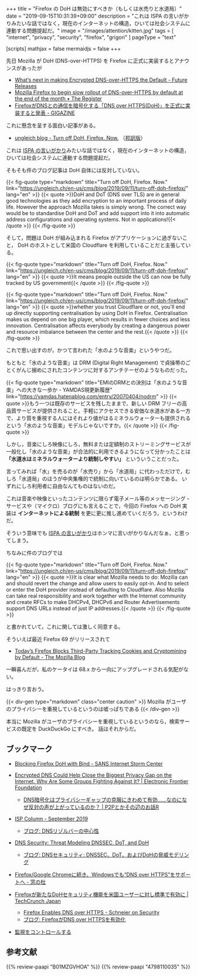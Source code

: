 +++
title = "Firefox の DoH は無効にすべきか（もしくは水売りと水道局）"
date =  "2019-09-15T10:31:39+09:00"
description = "これは ISPA の言いがかりみたいな話ではなく，現在のインターネットの構造，ひいては社会システムに連動する問題提起だ。"
image = "/images/attention/kitten.jpg"
tags = [ "internet", "privacy", "security", "firefox", "grigori" ]
pageType = "text"

[scripts]
  mathjax = false
  mermaidjs = false
+++

先日 Mozilla が DoH (DNS-over-HTTPS) を Firefox に正式に実装するとアナウンスがあったが

- [What’s next in making Encrypted DNS-over-HTTPS the Default - Future Releases](https://blog.mozilla.org/futurereleases/2019/09/06/whats-next-in-making-dns-over-https-the-default/)
- [Mozilla Firefox to begin slow rollout of DNS-over-HTTPS by default at the end of the month • The Register](https://www.theregister.co.uk/2019/09/09/mozilla_firefox_dns/)
- [FirefoxがDNSとの通信を暗号化する「DNS over HTTPS(DoH)」を正式に実装すると発表 - GIGAZINE](https://gigazine.net/news/20190910-mozilla-firefox-dns-over-https/)

これに懸念を呈する面白い記事がある。

- [ungleich blog - Turn off DoH, Firefox. Now.](https://ungleich.ch/en-us/cms/blog/2019/09/11/turn-off-doh-firefox/) （[邦訳版](https://okuranagaimo.blogspot.com/2019/09/firefoxdoh.html "ブログ: Firefoxよ、DoHをオフにしろ、今すぐ")）

これは [ISPA の言いがかり]みたいな話ではなく，現在のインターネットの構造，ひいては社会システムに連動する問題提起だ。

そもそも件のブログ記事は DoH 自体には反対していない。

{{< fig-quote type="markdown" title="Turn off DoH, Firefox. Now." link="https://ungleich.ch/en-us/cms/blog/2019/09/11/turn-off-doh-firefox/" lang="en" >}}
{{< quote >}}DoH and DoT (DNS over TLS) are in general good technologies as they add encryption to an important process of daily life. However the approach Mozilla takes is simply wrong. The correct way would be to standardise DoH and DoT and add support into it into automatic address configurations and operating systems. Not in applications!{{< /quote >}}
{{< /fig-quote >}}

そして，問題は DoH が組み込まれる Firefox がアプリケーションに過ぎないこと， DoH のホストとして米国の Cloudflare を利用していることだと主張している。

{{< fig-quote type="markdown" title="Turn off DoH, Firefox. Now." link="https://ungleich.ch/en-us/cms/blog/2019/09/11/turn-off-doh-firefox/" lang="en" >}}
{{< quote >}}It means people outside the US can now be fully tracked by US government{{< /quote >}}
{{< /fig-quote >}}

{{< fig-quote type="markdown" title="Turn off DoH, Firefox. Now." link="https://ungleich.ch/en-us/cms/blog/2019/09/11/turn-off-doh-firefox/" lang="en" >}}
{{< quote >}}whether you trust Cloudflare or not, you'll end up directly supporting centralisation by using DoH in Firefox. Centralisation makes us depend on one big player, which results in fewer choices and less innovation. Centralisation affects everybody by creating a dangerous power and resource imbalance between the center and the rest.{{< /quote >}}
{{< /fig-quote >}}

これで思い出すのが，かつて言われた「水のような音楽」というやつだ。

もともと「水のような音楽」は DRM (Digital Right Management) で貞操帯のごとくがんじ搦めにされたコンテンツに対するアンチテーゼのようなものだった。

{{< fig-quote type="markdown" title="EMIのDRMとの決別は「水のような音楽」への大きな一歩か - YAMDAS現更新履歴" link="https://yamdas.hatenablog.com/entry/20070404/nodrm" >}}
{{< quote >}}もう一つは既存のサービスを残したままで、新しい DRM フリーの高品質サービスが提供されること。手軽にアクセスできる安価な水道水がある一方で、より質を重視する人にはそれより値がはるミネラルウォーターも提供されるという「水のような音楽」モデルじゃないですか。{{< /quote >}}
{{< /fig-quote >}}

しかし，音楽にしろ映像にしろ，無料または定額制のストリーミングサービスが一般化し「水のような音楽」が合法的に利用できるようになって分かったことは
**「水道水はミネラルウォーターより統制しやすい」**
といういうことだった。

言ってみれば「水」を売るのが「水売り」から「水道局」に代わっただけで，むしろ「水道局」のほうが中央集権的で統制に向いているのは明らかである。
いずれにしろ利用者に自由なんてものはないのだ。

これは音楽や映像といったコンテンツに限らず電子メール等のメッセージング・サービスや（マイクロ）ブログにも言えることで，今回の Firefox への DoH 実装は **インターネットによる統制** を更に更に推し進めていくだろう，というわけだ。

そういう意味でも [ISPA の言いがかり]はホンマに言いがかりなんだなぁ，と思ってしまう。

ちなみに件のブログでは

{{< fig-quote type="markdown" title="Turn off DoH, Firefox. Now." link="https://ungleich.ch/en-us/cms/blog/2019/09/11/turn-off-doh-firefox/" lang="en" >}}
{{< quote >}}It is clear what Mozilla needs to do: Mozilla can and should revert the change and allow users to easily opt-in. And to select or enter the DoH provider instead of defaulting to Cloudflare. Also Mozilla can take real responsibility and work together with the Internet community and create RFCs to make DHCPv4, DHCPv6 and Router Advertisements support DNS URLs instead of just IP addresses.{{< /quote >}}
{{< /fig-quote >}}

と書かれていて，これに関しては激しく同意する。

そういえば最近 Firefox 69 がリリースされて

- [Today’s Firefox Blocks Third-Party Tracking Cookies and Cryptomining by Default - The Mozilla Blog](https://blog.mozilla.org/blog/2019/09/03/todays-firefox-blocks-third-party-tracking-cookies-and-cryptomining-by-default/)

一瞬喜んだが，私のケータイは 68.x から一向にアップグレードされる気配がない。

はっきり言おう。

{{< div-gen type="markdown" class="center caution" >}}
Mozilla がユーザのプライバシーを重視しているというのは嘘っぱちである
{{< /div-gen >}}

本当に Mozilla がユーザのプライバシーを重視しているというのなら，検索サービスの既定を DuckDuckGo にすべき。
話はそれからだ。

## ブックマーク

- [Blocking Firefox DoH with Bind - SANS Internet Storm Center](https://isc.sans.edu/forums/diary/Blocking+Firefox+DoH+with+Bind/25316/)
- [Encrypted DNS Could Help Close the Biggest Privacy Gap on the Internet. Why Are Some Groups Fighting Against It? | Electronic Frontier Foundation](https://www.eff.org/deeplinks/2019/09/encrypted-dns-could-help-close-biggest-privacy-gap-internet-why-are-some-groups)
    - [DNS暗号化はプライバシーギャップの克服にきわめて有効……なのになぜ反対の声が上がっているのか？ | P2Pとかその辺のお話R](https://p2ptk.org/privacy/2794)
- [ISP Column - September 2019](https://www.potaroo.net/ispcol/2019-09/centrality.html)
    - [ブログ: DNSリゾルバーの中心性](https://okuranagaimo.blogspot.com/2019/09/dns.html)
- [DNS Security: Threat Modeling DNSSEC, DoT, and DoH](https://www.netmeister.org/blog/doh-dot-dnssec.html)
    - [ブログ: DNSセキュリティ: DNSSEC、DoT、およびDoHの脅威モデリング](https://okuranagaimo.blogspot.com/2019/10/dns-dnssecdotdoh.html)
- [Firefox/Google Chromeに続き、Windowsでも“DNS over HTTPS”をサポートへ - 窓の杜](https://forest.watch.impress.co.jp/docs/news/1220173.html)
- [Firefoxが新たなDoHセキュリティ機能を米国ユーザーに対し標準で有効に  |  TechCrunch Japan](https://jp.techcrunch.com/2020/02/26/2020-02-26-firefox-dns-https-default-united-states/)
    - [Firefox Enables DNS over HTTPS - Schneier on Security](https://www.schneier.com/blog/archives/2020/02/firefox_enables.html)
    - [ブログ: FirefoxがDNS over HTTPSを有効化](https://okuranagaimo.blogspot.com/2020/02/firefoxdns-over-https.html)

- [監視をコントロールする](https://baldanders.info/blog/000490/)

[ISPA の言いがかり]: https://www.ispa.org.uk/ispa-announces-finalists-for-2019-internet-heroes-and-villains-trump-and-mozilla-lead-the-way-as-villain-nominees/ "ISPA announces finalists for 2019 Internet Heroes and Villains: Trump and Mozilla lead the way as Villain nominees » Press Releases | The Internet Service Providers Association"

## 参考文献

{{% review-paapi "B01MZGVHOA" %}} <!-- 超監視社会 -->
{{% review-paapi "4798110035" %}} <!-- デジタル音楽の行方 -->
